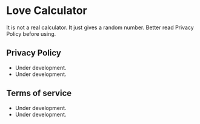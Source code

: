 # Love Calculator
It is not a real calculator. It just gives a random number. Better read Privacy Policy before using.
## Privacy Policy 
- Under development.
- Under development.
## Terms of service
- Under development.
- Under development.

